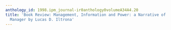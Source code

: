 ```yaml
---
anthology_id: 1998.ipm_journal-ir0anthology0volumeA34A4.20
title: 'Book Review: Management, Information and Power: a Narrative of the Involved
  Manager by Lucas D. Iltrona'
---
```

